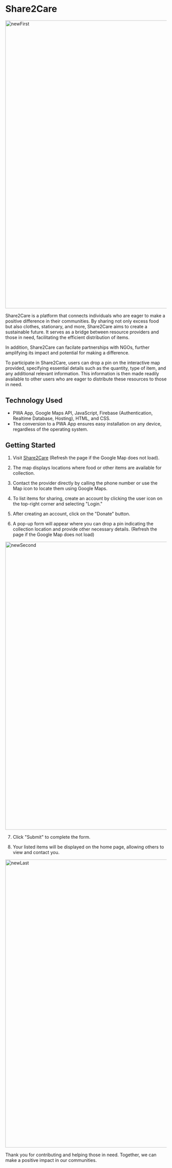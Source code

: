 # Share2Care

<img width="900" alt="newFirst" src="https://github.com/The-Hackerati/Share2Care/assets/111623667/0789f618-95c2-490d-9bcd-7d87217408e1">

Share2Care is a platform that connects individuals who are eager to make a positive difference in their communities. By sharing not only excess food but also clothes, stationary, and more, Share2Care aims to create a sustainable future. It serves as a bridge between resource providers and those in need, facilitating the efficient distribution of items.

 In addition, Share2Care can facilate partnerships with NGOs, further amplifying its impact and potential for making a difference.

To participate in Share2Care, users can drop a pin on the interactive map provided, specifying essential details such as the quantity, type of item, and any additional relevant information. This information is then made readily available to other users who are eager to distribute these resources to those in need.

## Technology Used

- PWA App, Google Maps API, JavaScript, Firebase (Authentication, Realtime Database, Hosting), HTML, and CSS.
- The conversion to a PWA App ensures easy installation on any device, regardless of the operating system.

## Getting Started

1. Visit [Share2Care](https://share2-care.web.app/) (Refresh the page if the Google Map does not load).

2. The map displays locations where food or other items are available for collection.

3. Contact the provider directly by calling the phone number or use the Map icon to locate them using Google Maps.

4. To list items for sharing, create an account by clicking the user icon on the top-right corner and selecting "Login."

5. After creating an account, click on the "Donate" button.

6. A pop-up form will appear where you can drop a pin indicating the collection location and provide other necessary details. (Refresh the page if the Google Map does not load)
<img width="900" alt="newSecond" src="https://github.com/The-Hackerati/Share2Care/assets/111623667/6de8dd23-5f7e-4bfe-a4ad-ab24cd8a58fa">

7. Click "Submit" to complete the form.

8. Your listed items will be displayed on the home page, allowing others to view and contact you.
 <img width="900" alt="newLast" src="https://github.com/The-Hackerati/Share2Care/assets/111623667/00089fa2-bf8f-474c-993b-e04f78eabea0">

Thank you for contributing and helping those in need. Together, we can make a positive impact in our communities.
